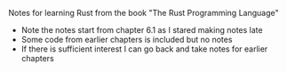 Notes for learning Rust from the book "The Rust Programming Language"

* Note the notes start from chapter 6.1 as I stared making notes late
* Some code from earlier chapters is included but no notes
* If there is sufficient interest I can go back and take notes for earlier chapters
